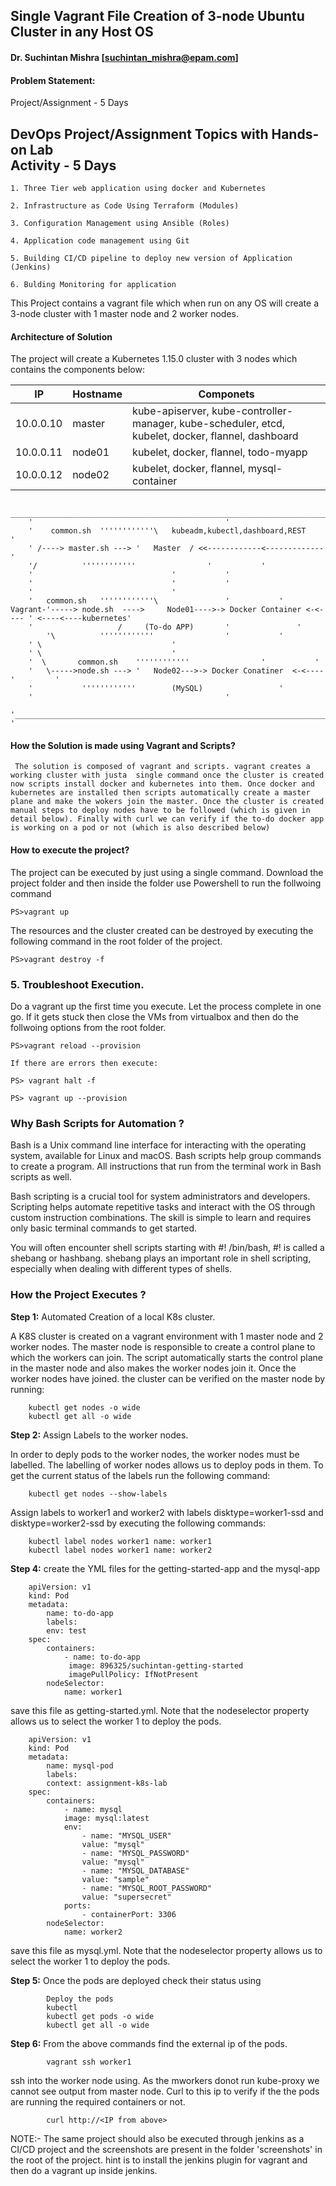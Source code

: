 
## Single Vagrant File Creation of 3-node Ubuntu Cluster in any Host OS
#### Dr. Suchintan Mishra [suchintan_mishra@epam.com]

#### Problem Statement:
Project/Assignment - 5 Days		
		
DevOps Project/Assignment	Topics with Hands-on Lab	
Activity - 5 Days	
----------------------------------------------------------
    	
	1. Three Tier web application using docker and Kubernetes 
	
	2. Infrastructure as Code Using Terraform (Modules)	
	
	3. Configuration Management using Ansible (Roles)	
	
	4. Application code management using Git
	
	5. Building CI/CD pipeline to deploy new version of Application (Jenkins)	
	
	6. Bulding Monitoring for application	

This Project contains a vagrant file which when run on any OS will create a 3-node cluster with 1 master node and 2 worker nodes.

#### Architecture of Solution
The project will create a Kubernetes 1.15.0 cluster with 3 nodes which contains the components below:

| IP           | Hostname | Componets                                |
| ------------ | -------- | ---------------------------------------- |
| 10.0.0.10 | master    | kube-apiserver, kube-controller-manager, kube-scheduler, etcd, kubelet, docker, flannel, dashboard |
| 10.0.0.11 | node01    | kubelet, docker, flannel, todo-myapp          |
| 10.0.0.12 | node02    | kubelet, docker, flannel, mysql-container               |


		 ______________________________________________________________________________________
		'											'
		'	 common.sh	''''''''''''\   kubeadm,kubectl,dashboard,REST			'
		' /----> master.sh --->	'   Master  / <<------------<------------- 			'
		'/			''''''''''''				'			'
		'								'			'
		'								'			'
		'								'
		'	common.sh	''''''''''''\				'			'
	Vagrant-'----->	node.sh	 ---->	   Node01---->-> Docker Container <-<---- ' <----<----kubernetes'
		'	 			    /	  (To-do APP)		'		        '
	        '\			''''''''''''				'			'					
		' \								'
		' \								'
		'  \	   common.sh	''''''''''''				'			'
		'   \----->node.sh --->	'   Node02--->-> Docker Conatiner  <-<----'			'
		'			''''''''''''	    (MySQL)					'
	 	'											'
		'______________________________________________________________________________________	'
		
#### How the Solution is made using Vagrant and Scripts?

     The solution is composed of vagrant and scripts. vagrant creates a working cluster with justa  single command once the cluster is created now scripts install docker and kubernetes into them. Once docker and kubernetes are installed then scripts automatically create a master plane and make the wokers join the master. Once the cluster is created manual steps to deploy nodes have to be followed (which is given in detail below). Finally with curl we can verify if the to-do docker app is working on a pod or not (which is also described below)
#### How to execute the project?

The project can be executed by just using a single command. Download the project folder and then inside the folder use Powershell to run the follwoing command

    PS>vagrant up
    
The resources and the cluster created can be destroyed by executing the following command in the root folder of the project.

    PS>vagrant destroy -f
    
 
### 5. Troubleshoot Execution.
Do a vagrant up the first time you execute. Let the process complete in one go. If it gets stuck then close the VMs from virtualbox and then do the follwoing options from the root folder.

	PS>vagrant reload --provision

	If there are errors then execute:

	PS> vagrant halt -f
	
	PS> vagrant up --provision
	
### Why Bash Scripts for Automation ?

Bash is a Unix command line interface for interacting with the operating system, available for Linux and macOS. Bash scripts help group commands to create a program. All instructions that run from the terminal work in Bash scripts as well.

Bash scripting is a crucial tool for system administrators and developers. Scripting helps automate repetitive tasks and interact with the OS through custom instruction combinations. The skill is simple to learn and requires only basic terminal commands to get started.

You will often encounter shell scripts starting with #! /bin/bash, #! is called a shebang or hashbang. shebang plays an important role in shell scripting, especially when dealing with different types of shells.

### How the Project Executes ?

**Step 1:** Automated Creation of a local K8s cluster.

A K8S cluster is created on a vagrant environment with 1 master node and 2 worker nodes. The master node is responsible to create a control plane to which the workers can join. The script automatically starts the control plane in the master node and also makes the worker nodes join it. Once the worker nodes have joined. the cluster can be verified on the master node by running:

		kubectl get nodes -o wide
		kubectl get all -o wide

**Step 2:** Assign Labels to the worker nodes.

In order to deply pods to the worker nodes, the worker nodes must be labelled. The labelling of worker nodes allows us to deploy pods in them. To get the current status of the labels run the following command:

		kubectl get nodes --show-labels

Assign labels to worker1 and worker2 with labels disktype=worker1-ssd and disktype=worker2-ssd by executing the following commands:

		kubectl label nodes worker1 name: worker1
		kubectl label nodes worker1 name: worker2

**Step 4:** create the YML files for the getting-started-app and the mysql-app

		apiVersion: v1
		kind: Pod
		metadata:
  			name: to-do-app
  			labels:
    		env: test
		spec:
  			containers:
  				- name: to-do-app
    			 image: 896325/suchintan-getting-started
    			 imagePullPolicy: IfNotPresent
  			nodeSelector:
    			name: worker1

save this file as getting-started.yml. Note that the nodeselector property allows us to select the worker 1 to deploy the pods.

		apiVersion: v1
		kind: Pod
		metadata:
  			name: mysql-pod
  			labels:
    		context: assignment-k8s-lab
		spec:
  			containers:
    			- name: mysql
      		 	image: mysql:latest
      			env:
        			- name: "MYSQL_USER"
          		  	value: "mysql"
        			- name: "MYSQL_PASSWORD"
          	  	  	value: "mysql"
        			- name: "MYSQL_DATABASE"
         	  	  	value: "sample"
        			- name: "MYSQL_ROOT_PASSWORD"
          	  	  	value: "supersecret"
      			ports:
        			- containerPort: 3306
			nodeSelector:
    			name: worker2
save this file as mysql.yml. Note that the nodeselector property allows us to select the worker 1 to deploy the pods.
 
**Step 5:** Once the pods are deployed check their status using

			Deploy the pods 
			kubectl 
			kubectl get pods -o wide
			kubectl get all -o wide

**Step 6:** From the above commands find the external ip of the pods. 

			vagrant ssh worker1
			
ssh into the worker node using. As the mworkers donot run kube-proxy we cannot see output from master node. Curl to this ip to verify if the the pods are running the required containers or not.


			curl http://<IP from above> 

NOTE:- The same project should also be executed through jenkins as a CI/CD project and the screenshots are present in the folder 'screenshots' in the root of the project. hint is to install the jenkins plugin for vagrant and then do a vagrant up inside jenkins.
